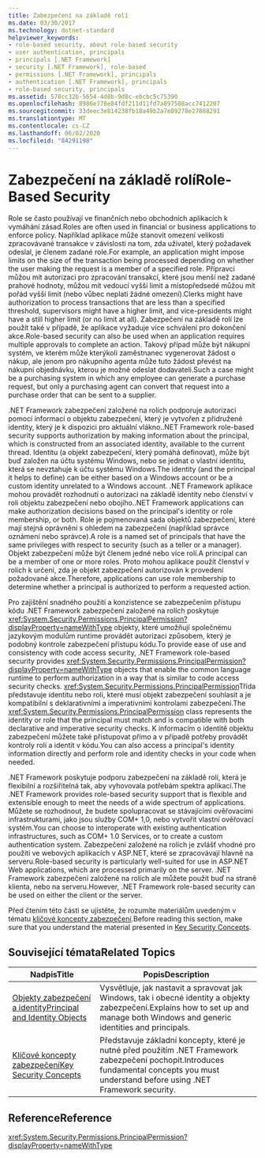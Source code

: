 ```yaml
---
title: Zabezpečení na základě rolí
ms.date: 03/30/2017
ms.technology: dotnet-standard
helpviewer_keywords:
- role-based security, about role-based security
- user authentication, principals
- principals [.NET Framework]
- security [.NET Framework], role-based
- permissions [.NET Framework], principals
- authentication [.NET Framework], principals
- role-based security, principals
ms.assetid: 578cc32b-5654-4d8b-9d8c-ebcbc5c75390
ms.openlocfilehash: 8986e778e84fdf211d11fd7a897508acc7412207
ms.sourcegitcommit: 33deec3e814238fb18a49b2a7e89278e27888291
ms.translationtype: MT
ms.contentlocale: cs-CZ
ms.lasthandoff: 06/02/2020
ms.locfileid: "84291198"
---
```

# <a name="role-based-security"></a><span data-ttu-id="9f101-102">Zabezpečení na základě rolí</span><span class="sxs-lookup"><span data-stu-id="9f101-102">Role-Based Security</span></span>
<span data-ttu-id="9f101-103">Role se často používají ve finančních nebo obchodních aplikacích k vymáhání zásad.</span><span class="sxs-lookup"><span data-stu-id="9f101-103">Roles are often used in financial or business applications to enforce policy.</span></span> <span data-ttu-id="9f101-104">Například aplikace může stanovit omezení velikosti zpracovávané transakce v závislosti na tom, zda uživatel, který požadavek odeslal, je členem zadané role.</span><span class="sxs-lookup"><span data-stu-id="9f101-104">For example, an application might impose limits on the size of the transaction being processed depending on whether the user making the request is a member of a specified role.</span></span> <span data-ttu-id="9f101-105">Přípravci můžou mít autorizaci pro zpracování transakcí, které jsou menší než zadané prahové hodnoty, můžou mít vedoucí vyšší limit a místopředsedé můžou mít pořád vyšší limit (nebo vůbec neplatí žádné omezení).</span><span class="sxs-lookup"><span data-stu-id="9f101-105">Clerks might have authorization to process transactions that are less than a specified threshold, supervisors might have a higher limit, and vice-presidents might have a still higher limit (or no limit at all).</span></span> <span data-ttu-id="9f101-106">Zabezpečení na základě rolí lze použít také v případě, že aplikace vyžaduje více schválení pro dokončení akce.</span><span class="sxs-lookup"><span data-stu-id="9f101-106">Role-based security can also be used when an application requires multiple approvals to complete an action.</span></span> <span data-ttu-id="9f101-107">Takový případ může být nákupní systém, ve kterém může kterýkoli zaměstnanec vygenerovat žádost o nákup, ale jenom pro nákupního agenta může tuto žádost převést na nákupní objednávku, kterou je možné odeslat dodavateli.</span><span class="sxs-lookup"><span data-stu-id="9f101-107">Such a case might be a purchasing system in which any employee can generate a purchase request, but only a purchasing agent can convert that request into a purchase order that can be sent to a supplier.</span></span>  
  
 <span data-ttu-id="9f101-108">.NET Framework zabezpečení založené na rolích podporuje autorizaci pomocí informací o objektu zabezpečení, který je vytvořen z přidružené identity, který je k dispozici pro aktuální vlákno.</span><span class="sxs-lookup"><span data-stu-id="9f101-108">.NET Framework role-based security supports authorization by making information about the principal, which is constructed from an associated identity, available to the current thread.</span></span> <span data-ttu-id="9f101-109">Identitu (a objekt zabezpečení, který pomáhá definovat), může být buď založen na účtu systému Windows, nebo se jednat o vlastní identitu, která se nevztahuje k účtu systému Windows.</span><span class="sxs-lookup"><span data-stu-id="9f101-109">The identity (and the principal it helps to define) can be either based on a Windows account or be a custom identity unrelated to a Windows account.</span></span> <span data-ttu-id="9f101-110">.NET Framework aplikace mohou provádět rozhodnutí o autorizaci na základě identity nebo členství v roli objektu zabezpečení nebo obojího.</span><span class="sxs-lookup"><span data-stu-id="9f101-110">.NET Framework applications can make authorization decisions based on the principal's identity or role membership, or both.</span></span> <span data-ttu-id="9f101-111">Role je pojmenovaná sada objektů zabezpečení, které mají stejná oprávnění s ohledem na zabezpečení (například správce oznámení nebo správce).</span><span class="sxs-lookup"><span data-stu-id="9f101-111">A role is a named set of principals that have the same privileges with respect to security (such as a teller or a manager).</span></span> <span data-ttu-id="9f101-112">Objekt zabezpečení může být členem jedné nebo více rolí.</span><span class="sxs-lookup"><span data-stu-id="9f101-112">A principal can be a member of one or more roles.</span></span> <span data-ttu-id="9f101-113">Proto mohou aplikace použít členství v rolích k určení, zda je objekt zabezpečení autorizován k provedení požadované akce.</span><span class="sxs-lookup"><span data-stu-id="9f101-113">Therefore, applications can use role membership to determine whether a principal is authorized to perform a requested action.</span></span>  
  
 <span data-ttu-id="9f101-114">Pro zajištění snadného použití a konzistence se zabezpečením přístupu kódu .NET Framework zabezpečení založené na rolích poskytuje <xref:System.Security.Permissions.PrincipalPermission?displayProperty=nameWithType> objekty, které umožňují společnému jazykovým modulům runtime provádět autorizaci způsobem, který je podobný kontrole zabezpečení přístupu kódu.</span><span class="sxs-lookup"><span data-stu-id="9f101-114">To provide ease of use and consistency with code access security, .NET Framework role-based security provides <xref:System.Security.Permissions.PrincipalPermission?displayProperty=nameWithType> objects that enable the common language runtime to perform authorization in a way that is similar to code access security checks.</span></span> <span data-ttu-id="9f101-115"><xref:System.Security.Permissions.PrincipalPermission>Třída představuje identitu nebo roli, které musí objekt zabezpečení souhlasit a je kompatibilní s deklarativními a imperativními kontrolami zabezpečení.</span><span class="sxs-lookup"><span data-stu-id="9f101-115">The <xref:System.Security.Permissions.PrincipalPermission> class represents the identity or role that the principal must match and is compatible with both declarative and imperative security checks.</span></span> <span data-ttu-id="9f101-116">K informacím o identitě objektu zabezpečení můžete také přistupovat přímo a v případě potřeby provádět kontroly rolí a identit v kódu.</span><span class="sxs-lookup"><span data-stu-id="9f101-116">You can also access a principal's identity information directly and perform role and identity checks in your code when needed.</span></span>  
  
 <span data-ttu-id="9f101-117">.NET Framework poskytuje podporu zabezpečení na základě rolí, která je flexibilní a rozšiřitelná tak, aby vyhovovala potřebám spektra aplikací.</span><span class="sxs-lookup"><span data-stu-id="9f101-117">The .NET Framework provides role-based security support that is flexible and extensible enough to meet the needs of a wide spectrum of applications.</span></span> <span data-ttu-id="9f101-118">Můžete se rozhodnout, že budete spolupracovat se stávajícími ověřovacími infrastrukturami, jako jsou služby COM+ 1,0, nebo vytvořit vlastní ověřovací systém.</span><span class="sxs-lookup"><span data-stu-id="9f101-118">You can choose to interoperate with existing authentication infrastructures, such as COM+ 1.0 Services, or to create a custom authentication system.</span></span> <span data-ttu-id="9f101-119">Zabezpečení založené na rolích je zvlášť vhodné pro použití ve webových aplikacích v ASP.NET, které se zpracovávají hlavně na serveru.</span><span class="sxs-lookup"><span data-stu-id="9f101-119">Role-based security is particularly well-suited for use in ASP.NET Web applications, which are processed primarily on the server.</span></span> <span data-ttu-id="9f101-120">.NET Framework zabezpečení založené na rolích ale můžete použít buď na straně klienta, nebo na serveru.</span><span class="sxs-lookup"><span data-stu-id="9f101-120">However, .NET Framework role-based security can be used on either the client or the server.</span></span>  
  
 <span data-ttu-id="9f101-121">Před čtením této části se ujistěte, že rozumíte materiálům uvedeným v tématu [klíčové koncepty zabezpečení](key-security-concepts.md).</span><span class="sxs-lookup"><span data-stu-id="9f101-121">Before reading this section, make sure that you understand the material presented in [Key Security Concepts](key-security-concepts.md).</span></span>  
  
## <a name="related-topics"></a><span data-ttu-id="9f101-122">Související témata</span><span class="sxs-lookup"><span data-stu-id="9f101-122">Related Topics</span></span>  
  
|<span data-ttu-id="9f101-123">Nadpis</span><span class="sxs-lookup"><span data-stu-id="9f101-123">Title</span></span>|<span data-ttu-id="9f101-124">Popis</span><span class="sxs-lookup"><span data-stu-id="9f101-124">Description</span></span>|  
|-----------|-----------------|  
|[<span data-ttu-id="9f101-125">Objekty zabezpečení a identity</span><span class="sxs-lookup"><span data-stu-id="9f101-125">Principal and Identity Objects</span></span>](principal-and-identity-objects.md)|<span data-ttu-id="9f101-126">Vysvětluje, jak nastavit a spravovat jak Windows, tak i obecné identity a objekty zabezpečení.</span><span class="sxs-lookup"><span data-stu-id="9f101-126">Explains how to set up and manage both Windows and generic identities and principals.</span></span>|  
|[<span data-ttu-id="9f101-127">Klíčové koncepty zabezpečení</span><span class="sxs-lookup"><span data-stu-id="9f101-127">Key Security Concepts</span></span>](key-security-concepts.md)|<span data-ttu-id="9f101-128">Představuje základní koncepty, které je nutné před použitím .NET Framework zabezpečení pochopit.</span><span class="sxs-lookup"><span data-stu-id="9f101-128">Introduces fundamental concepts you must understand before using .NET Framework security.</span></span>|  
  
## <a name="reference"></a><span data-ttu-id="9f101-129">Reference</span><span class="sxs-lookup"><span data-stu-id="9f101-129">Reference</span></span>  
 <xref:System.Security.Permissions.PrincipalPermission?displayProperty=nameWithType>
